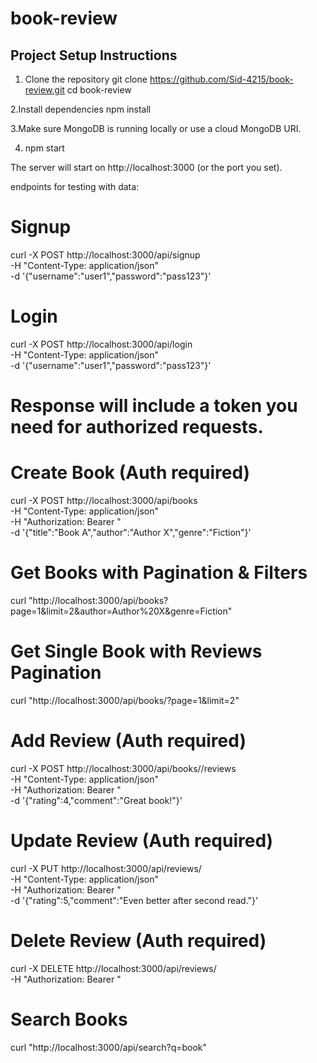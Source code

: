 # book-review
## Project Setup Instructions

1. Clone the repository
   git clone https://github.com/Sid-4215/book-review.git
   cd book-review
   
2.Install dependencies
  npm install
  
3.Make sure MongoDB is running locally or use a cloud MongoDB URI.

4. npm start

The server will start on http://localhost:3000 (or the port you set).


endpoints for testing with data:

# Signup
curl -X POST http://localhost:3000/api/signup \
-H "Content-Type: application/json" \
-d '{"username":"user1","password":"pass123"}'

# Login
curl -X POST http://localhost:3000/api/login \
-H "Content-Type: application/json" \
-d '{"username":"user1","password":"pass123"}'

# Response will include a token you need for authorized requests.

# Create Book (Auth required)
curl -X POST http://localhost:3000/api/books \
-H "Content-Type: application/json" \
-H "Authorization: Bearer <TOKEN>" \
-d '{"title":"Book A","author":"Author X","genre":"Fiction"}'

# Get Books with Pagination & Filters
curl "http://localhost:3000/api/books?page=1&limit=2&author=Author%20X&genre=Fiction"

# Get Single Book with Reviews Pagination
curl "http://localhost:3000/api/books/<bookId>?page=1&limit=2"

# Add Review (Auth required)
curl -X POST http://localhost:3000/api/books/<bookId>/reviews \
-H "Content-Type: application/json" \
-H "Authorization: Bearer <TOKEN>" \
-d '{"rating":4,"comment":"Great book!"}'

# Update Review (Auth required)
curl -X PUT http://localhost:3000/api/reviews/<reviewId> \
-H "Content-Type: application/json" \
-H "Authorization: Bearer <TOKEN>" \
-d '{"rating":5,"comment":"Even better after second read."}'

# Delete Review (Auth required)
curl -X DELETE http://localhost:3000/api/reviews/<reviewId> \
-H "Authorization: Bearer <TOKEN>"

# Search Books
curl "http://localhost:3000/api/search?q=book"

